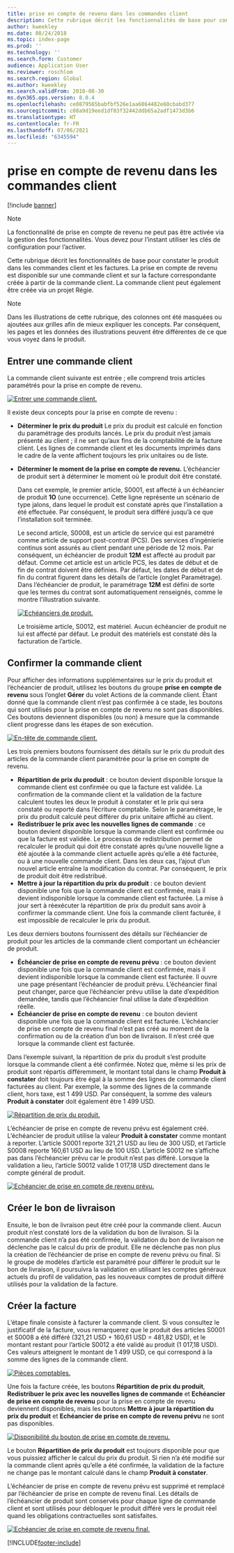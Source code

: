 ```yaml
---
title: prise en compte de revenu dans les commandes client
description: Cette rubrique décrit les fonctionnalités de base pour constater le produit dans les commandes client et les factures. La prise en compte de revenu est disponible sur les commandes client et sur les factures correspondantes créées à partir des commandes client.
author: kweekley
ms.date: 08/24/2018
ms.topic: index-page
ms.prod: ''
ms.technology: ''
ms.search.form: Customer
audience: Application User
ms.reviewer: roschlom
ms.search.region: Global
ms.author: kweekley
ms.search.validFrom: 2018-08-30
ms.dyn365.ops.version: 8.0.4
ms.openlocfilehash: ce0879565babfbf526e1aa6864482e60cbabd377
ms.sourcegitcommit: c08a9d19eed1df03f32442ddb65a2adf1473d3b6
ms.translationtype: HT
ms.contentlocale: fr-FR
ms.lasthandoff: 07/06/2021
ms.locfileid: "6345594"
---
```

# <a name="revenue-recognition-on-sales-orders"></a>prise en compte de revenu dans les commandes client

[!include [banner](../includes/banner.md)]

> [!NOTE]
> La fonctionnalité de prise en compte de revenu ne peut pas être activée via la gestion des fonctionnalités. Vous devez pour l’instant utiliser les clés de configuration pour l’activer.

Cette rubrique décrit les fonctionnalités de base pour constater le produit dans les commandes client et les factures. La prise en compte de revenu est disponible sur une commande client et sur la facture correspondante créée à partir de la commande client. La commande client peut également être créée via un projet Régie.

> [!NOTE]
> Dans les illustrations de cette rubrique, des colonnes ont été masquées ou ajoutées aux grilles afin de mieux expliquer les concepts. Par conséquent, les pages et les données des illustrations peuvent être différentes de ce que vous voyez dans le produit.

## <a name="enter-a-sales-order"></a>Entrer une commande client

La commande client suivante est entrée ; elle comprend trois articles paramétrés pour la prise en compte de revenu.

[![Entrer une commande client.](./media/revenue-recognition-so-basic-sales-order-header.png)](./media/revenue-recognition-so-basic-sales-order-header.png)

Il existe deux concepts pour la prise en compte de revenu :

- **Déterminer le prix du produit** Le prix du produit est calculé en fonction du paramétrage des produits lancés. Le prix du produit n’est jamais présenté au client ; il ne sert qu’aux fins de la comptabilité de la facture client. Les lignes de commande client et les documents imprimés dans le cadre de la vente affichent toujours les prix unitaires ou de liste.
- **Déterminer le moment de la prise en compte de revenu.** L’échéancier de produit sert à déterminer le moment où le produit doit être constaté.

    Dans cet exemple, le premier article, S0001, est affecté à un échéancier de produit **1O** (une occurrence). Cette ligne représente un scénario de type jalons, dans lequel le produit est constaté après que l’installation a été effectuée. Par conséquent, le produit sera différé jusqu’à ce que l’installation soit terminée.

    Le second article, S0008, est un article de service qui est paramétré comme article de support post-contrat (PCS). Des services d’ingénierie continus sont assurés au client pendant une période de 12 mois. Par conséquent, un échéancier de produit **12M** est affecté au produit par défaut. Comme cet article est un article PCS, les dates de début et de fin de contrat doivent être définies. Par défaut, les dates de début et de fin du contrat figurent dans les détails de l’article (onglet Paramétrage). Dans l’échéancier de produit, le paramétrage **12M** est défini de sorte que les termes du contrat sont automatiquement renseignés, comme le montre l’illustration suivante.

    [![Echéanciers de produit.](./media/revenue-recognition-so-basic-revenue-schedules.png)](./media/revenue-recognition-so-basic-revenue-schedules.png)

    Le troisième article, S0012, est matériel. Aucun échéancier de produit ne lui est affecté par défaut. Le produit des matériels est constaté dès la facturation de l’article.

## <a name="confirm-the-sales-order"></a>Confirmer la commande client

Pour afficher des informations supplémentaires sur le prix du produit et l’échéancier de produit, utilisez les boutons du groupe **prise en compte de revenu** sous l’onglet **Gérer** du volet Actions de la commande client. Étant donné que la commande client n’est pas confirmée à ce stade, les boutons qui sont utilisés pour la prise en compte de revenu ne sont pas disponibles. Ces boutons deviennent disponibles (ou non) à mesure que la commande client progresse dans les étapes de son exécution.

[![En-tête de commande client.](./media/revenue-recognition-so-basic-sales-order-header-02.png)](./media/revenue-recognition-so-basic-sales-order-header-02.png)

Les trois premiers boutons fournissent des détails sur le prix du produit des articles de la commande client paramétrée pour la prise en compte de revenu.

- **Répartition de prix du produit** : ce bouton devient disponible lorsque la commande client est confirmée ou que la facture est validée. La confirmation de la commande client et la validation de la facture calculent toutes les deux le produit à constater et le prix qui sera constaté ou reporté dans l’écriture comptable. Selon le paramétrage, le prix du produit calculé peut différer du prix unitaire affiché au client.
- **Redistribuer le prix avec les nouvelles lignes de commande** : ce bouton devient disponible lorsque la commande client est confirmée ou que la facture est validée. Le processus de redistribution permet de recalculer le produit qui doit être constaté après qu’une nouvelle ligne a été ajoutée à la commande client actuelle après qu’elle a été facturée, ou à une nouvelle commande client. Dans les deux cas, l’ajout d’un nouvel article entraîne la modification du contrat. Par conséquent, le prix de produit doit être redistribué.
- **Mettre à jour la répartition du prix du produit** : ce bouton devient disponible une fois que la commande client est confirmée, mais il devient indisponible lorsque la commande client est facturée. La mise à jour sert à réexécuter la répartition de prix du produit sans avoir à confirmer la commande client. Une fois la commande client facturée, il est impossible de recalculer le prix du produit.

Les deux derniers boutons fournissent des détails sur l’échéancier de produit pour les articles de la commande client comportant un échéancier de produit.

- **Échéancier de prise en compte de revenu prévu** : ce bouton devient disponible une fois que la commande client est confirmée, mais il devient indisponible lorsque la commande client est facturée. Il ouvre une page présentant l’échéancier de produit prévu. L’échéancier final peut changer, parce que l’échéancier prévu utilise la date d’expédition demandée, tandis que l’échéancier final utilise la date d’expédition réelle.
- **Échéancier de prise en compte de revenu** : ce bouton devient disponible une fois que la commande client est facturée. L’échéancier de prise en compte de revenu final n’est pas créé au moment de la confirmation ou de la création d’un bon de livraison. Il n’est créé que lorsque la commande client est facturée.

Dans l’exemple suivant, la répartition de prix du produit s’est produite lorsque la commande client a été confirmée. Notez que, même si les prix de produit sont répartis différemment, le montant total dans le champ **Produit à constater** doit toujours être égal à la somme des lignes de commande client facturées au client. Par exemple, la somme des lignes de la commande client, hors taxe, est 1 499 USD. Par conséquent, la somme des valeurs **Produit à constater** doit également être 1 499 USD.

[![Répartition de prix du produit.](./media/revenue-recognition-so-basic-revenue-price-allocation.png)](./media/revenue-recognition-so-basic-revenue-price-allocation.png)

L’échéancier de prise en compte de revenu prévu est également créé. L’échéancier de produit utilise la valeur **Produit à constater** comme montant à reporter. L’article S0001 reporte 321,21 USD au lieu de 300 USD, et l’article S0008 reporte 160,61 USD au lieu de 100 USD. L’article S0012 ne s’affiche pas dans l’échéancier prévu car le produit n’est pas différé. Lorsque la validation a lieu, l’article S0012 valide 1 017,18 USD directement dans le compte général de produit.

[![Echéancier de prise en compte de revenu prévu.](./media/revenue-recognition-so-basic-expected-rev-rec-schedule.png)](./media/revenue-recognition-so-basic-expected-rev-rec-schedule.png)

## <a name="create-the-packing-slip"></a>Créer le bon de livraison

Ensuite, le bon de livraison peut être créé pour la commande client. Aucun produit n’est constaté lors de la validation du bon de livraison. Si la commande client n’a pas été confirmée, la validation du bon de livraison ne déclenche pas le calcul du prix de produit. Elle ne déclenche pas non plus la création de l’échéancier de prise en compte de revenu prévu ou final. Si le groupe de modèles d’article est paramétré pour différer le produit sur le bon de livraison, il poursuivra la validation en utilisant les comptes généraux actuels du profil de validation, pas les nouveaux comptes de produit différé utilisés pour la validation de la facture.

## <a name="create-the-invoice"></a>Créer la facture

L’étape finale consiste à facturer la commande client. Si vous consultez le justificatif de la facture, vous remarquerez que le produit des articles S0001 et S0008 a été différé (321,21 USD + 160,61 USD = 481,82 USD), et le montant restant pour l’article S0012 a été validé au produit (1 017,18 USD). Ces valeurs atteignent le montant de 1 499 USD, ce qui correspond à la somme des lignes de la commande client.

[![Pièces comptables.](./media/revenue-recognition-so-voucher-transactions.png)](./media/revenue-recognition-so-voucher-transactions.png)

Une fois la facture créée, les boutons **Répartition de prix du produit**, **Redistribuer le prix avec les nouvelles lignes de commande** et **Echéancier de prise en compte de revenu** pour la prise en compte de revenu deviennent disponibles, mais les boutons **Mettre à jour la répartition du prix du produit** et **Echéancier de prise en compte de revenu prévu** ne sont pas disponibles.

[![Disponibilité du bouton de prise en compte de revenu.](./media/revenue-recognition-so-basic-after-invoice-buttons.png)](./media/revenue-recognition-so-basic-after-invoice-buttons.png)

Le bouton **Répartition de prix du produit** est toujours disponible pour que vous puissiez afficher le calcul du prix du produit. Si rien n’a été modifié sur la commande client après qu’elle a été confirmée, la validation de la facture ne change pas le montant calculé dans le champ **Produit à constater**.

L’échéancier de prise en compte de revenu prévu est supprimé et remplacé par l’échéancier de prise en compte de revenu final. Les détails de l’échéancier de produit sont conservés pour chaque ligne de commande client et sont utilisés pour débloquer le produit différé vers le produit réel quand les obligations contractuelles sont satisfaites.

[![Echéancier de prise en compte de revenu final.](./media/revenue-recognition-so-revenue-recognition-schedule.png)](./media/revenue-recognition-so-revenue-recognition-schedule.png)


[!INCLUDE[footer-include](../../includes/footer-banner.md)]